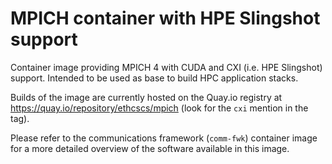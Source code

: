# MPICH container with HPE Slingshot support

Container image providing MPICH 4 with CUDA and CXI (i.e. HPE Slingshot) support. Intended to be used as base to build HPC application stacks.

Builds of the image are currently hosted on the Quay.io registry at https://quay.io/repository/ethcscs/mpich (look for the `cxi` mention in the tag).

Please refer to the communications framework (`comm-fwk`) container image for a more detailed overview of the software available in this image.
